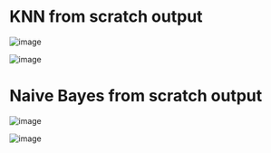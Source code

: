 # KNN from scratch output

![image](https://github.com/Harikaraja/KNN-Naive-Bayes/assets/80022302/5e49e801-e01c-45e3-bf3e-76e6bcae9777)


![image](https://github.com/Harikaraja/KNN-Naive-Bayes/assets/80022302/2ec91ca9-5a62-4778-9992-532b32639fcf)


# Naive Bayes from scratch output

![image](https://github.com/Harikaraja/KNN-Naive-Bayes/assets/80022302/765b2c17-b3ac-46d5-a277-c0f02e2afabb)

![image](https://github.com/Harikaraja/KNN-Naive-Bayes/assets/80022302/d47f8feb-93cf-47a1-819f-8de5c8e2509a)
